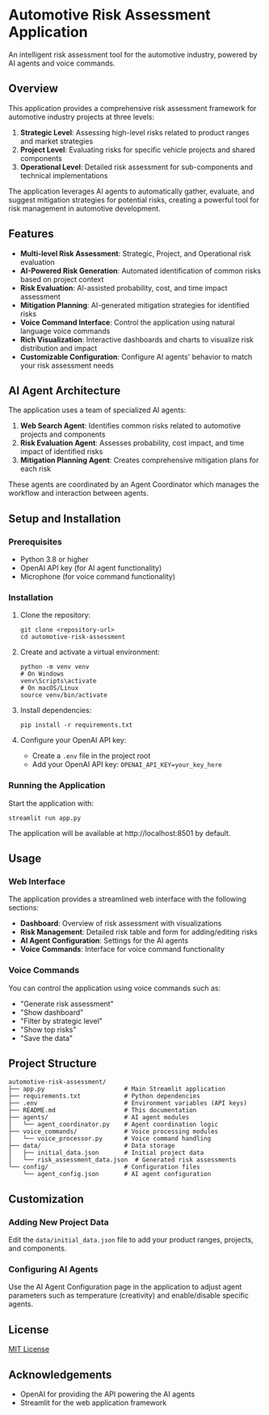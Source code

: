 # Automotive Risk Assessment Application

An intelligent risk assessment tool for the automotive industry, powered by AI agents and voice commands.

## Overview

This application provides a comprehensive risk assessment framework for automotive industry projects at three levels:

1. **Strategic Level**: Assessing high-level risks related to product ranges and market strategies
2. **Project Level**: Evaluating risks for specific vehicle projects and shared components
3. **Operational Level**: Detailed risk assessment for sub-components and technical implementations

The application leverages AI agents to automatically gather, evaluate, and suggest mitigation strategies for potential risks, creating a powerful tool for risk management in automotive development.

## Features

- **Multi-level Risk Assessment**: Strategic, Project, and Operational risk evaluation
- **AI-Powered Risk Generation**: Automated identification of common risks based on project context
- **Risk Evaluation**: AI-assisted probability, cost, and time impact assessment
- **Mitigation Planning**: AI-generated mitigation strategies for identified risks
- **Voice Command Interface**: Control the application using natural language voice commands
- **Rich Visualization**: Interactive dashboards and charts to visualize risk distribution and impact
- **Customizable Configuration**: Configure AI agents' behavior to match your risk assessment needs

## AI Agent Architecture

The application uses a team of specialized AI agents:

1. **Web Search Agent**: Identifies common risks related to automotive projects and components
2. **Risk Evaluation Agent**: Assesses probability, cost impact, and time impact of identified risks
3. **Mitigation Planning Agent**: Creates comprehensive mitigation plans for each risk

These agents are coordinated by an Agent Coordinator which manages the workflow and interaction between agents.

## Setup and Installation

### Prerequisites

- Python 3.8 or higher
- OpenAI API key (for AI agent functionality)
- Microphone (for voice command functionality)

### Installation

1. Clone the repository:
   ```
   git clone <repository-url>
   cd automotive-risk-assessment
   ```

2. Create and activate a virtual environment:
   ```
   python -m venv venv
   # On Windows
   venv\Scripts\activate
   # On macOS/Linux
   source venv/bin/activate
   ```

3. Install dependencies:
   ```
   pip install -r requirements.txt
   ```

4. Configure your OpenAI API key:
   - Create a `.env` file in the project root
   - Add your OpenAI API key: `OPENAI_API_KEY=your_key_here`

### Running the Application

Start the application with:

```
streamlit run app.py
```

The application will be available at http://localhost:8501 by default.

## Usage

### Web Interface

The application provides a streamlined web interface with the following sections:

- **Dashboard**: Overview of risk assessment with visualizations
- **Risk Management**: Detailed risk table and form for adding/editing risks
- **AI Agent Configuration**: Settings for the AI agents
- **Voice Commands**: Interface for voice command functionality

### Voice Commands

You can control the application using voice commands such as:

- "Generate risk assessment"
- "Show dashboard"
- "Filter by strategic level"
- "Show top risks"
- "Save the data"

## Project Structure

```
automotive-risk-assessment/
├── app.py                      # Main Streamlit application
├── requirements.txt            # Python dependencies
├── .env                        # Environment variables (API keys)
├── README.md                   # This documentation
├── agents/                     # AI agent modules
│   └── agent_coordinator.py    # Agent coordination logic
├── voice_commands/             # Voice processing modules
│   └── voice_processor.py      # Voice command handling
├── data/                       # Data storage
│   ├── initial_data.json       # Initial project data
│   └── risk_assessment_data.json  # Generated risk assessments
└── config/                     # Configuration files
    └── agent_config.json       # AI agent configuration
```

## Customization

### Adding New Project Data

Edit the `data/initial_data.json` file to add your product ranges, projects, and components.

### Configuring AI Agents

Use the AI Agent Configuration page in the application to adjust agent parameters such as temperature (creativity) and enable/disable specific agents.

## License

[MIT License](LICENSE)

## Acknowledgements

- OpenAI for providing the API powering the AI agents
- Streamlit for the web application framework 